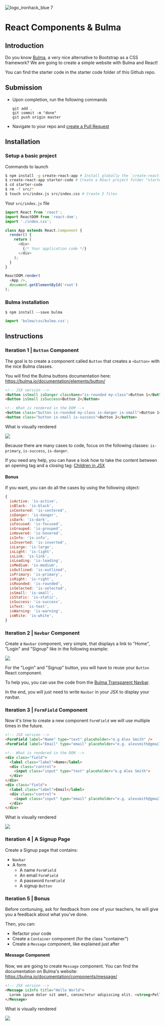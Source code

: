 ![logo_ironhack_blue 7](https://user-images.githubusercontent.com/23629340/40541063-a07a0a8a-601a-11e8-91b5-2f13e4e6b441.png)

# React Components & Bulma

## Introduction

Do you know [Bulma](https://bulma.io), a very nice alternative to Bootstrap as a CSS framework? We are going to create a simple website with Bulma and React!


You can find the starter code in the starter code folder of this Github repo.


## Submission

- Upon completion, run the following commands

  ```
  git add .
  git commit -m "done"
  git push origin master
  ```

- Navigate to your repo and [create a Pull Request](https://help.github.com/articles/creating-a-pull-request/)


## Installation 

### Setup a basic project
Commands to launch
```sh
$ npm install -g create-react-app # Install globally the `create-react-app` command
$ create-react-app starter-code # Create a React project folder "starter-code"
$ cd starter-code
$ rm -f src/*
$ touch src/index.js src/index.css # Create 2 files
```

Your `src/index.js` file
```javascript
import React from 'react';
import ReactDOM from 'react-dom';
import './index.css';

class App extends React.Component {
  render() {
    return (
      <div>
        {/* Your application code */}
      </div>
    );
  }
}

ReactDOM.render(
  <App />,
  document.getElementById('root')
);
```

### Bulma installation
```
$ npm install --save bulma
```

```javascript
import 'bulma/css/bulma.css';
```


## Instructions

### Iteration 1 | `Button` Component

The goal is to create a component called `Button` that creates a `<button>` with the nice Bulma classes.

You will find the Bulma buttons documentation here: https://bulma.io/documentation/elements/button/

```html
<!-- JSX version -->
<Button isSmall isDanger className="is-rounded my-class">Button 1</Button>
<Button isSmall isSuccess>Button 2</Button>
```
```html
<!-- What is rendered in the DOM -->
<button class="button is-rounded my-class is-danger is-small">Button 1</button>
<button class="button is-small is-success">Button 2</button>
```

What is visually rendered

![](https://i.imgur.com/qrfQG18.png)

 
Because there are many cases to code, focus on the following classes: `is-primary`, `is-success`, `is-danger`. 

If you need any help, you can have a look how to take the content between an opening tag and a closing tag: [Children in JSX](https://reactjs.org/docs/jsx-in-depth.html#children-in-jsx)

#### Bonus

If you want, you can do all the cases by using the following object:

```javascript
{
  isActive: 'is-active',
  isBlack: 'is-black',
  isCentered: 'is-centered',
  isDanger: 'is-danger',
  isDark: 'is-dark',
  isFocused: 'is-focused',
  isGrouped: 'is-grouped',
  isHovered: 'is-hovered',
  isInfo: 'is-info',
  isInverted: 'is-inverted',
  isLarge: 'is-large',
  isLight: 'is-light',
  isLink: 'is-link',
  isLoading: 'is-loading',
  isMedium: 'is-medium',
  isOutlined: 'is-outlined',
  isPrimary: 'is-primary',
  isRight: 'is-right',
  isRounded: 'is-rounded',
  isSelected: 'is-selected',
  isSmall: 'is-small',
  isStatic: 'is-static',
  isSuccess: 'is-success',
  isText: 'is-text',
  isWarning: 'is-warning',
  isWhite: 'is-white',
}
```


### Iteration 2 | `Navbar` Component

Create a `Navbar` component, very simple, that displays a link to "Home", "Login" and "Signup" like in the following example:

![](https://i.imgur.com/dMaNMeM.png)

For the "Login" and "Signup" button, you will have to reuse your `Button` React component.

To help you, you can use the code from the [Bulma Transparent Navbar](https://bulma.io/documentation/components/navbar/#transparent-navbar).

In the end, you will just need to write `Navbar` in your JSX to display your navbar.


### Iteration 3 | `FormField` Component

Now it's time to create a new component `FormField` we will use multiple times in the future.



```html
<!-- JSX version -->
<FormField label="Name" type="text" placeholder="e.g Alex Smith" />
<FormField label="Email" type="email" placeholder="e.g. alexsmith@gmail.com" />
```
```html
<!-- What is rendered in the DOM -->
<div class="field">
  <label class="label">Name</label>
  <div class="control">
    <input class="input" type="text" placeholder="e.g Alex Smith">
  </div>
</div>
<div class="field">
  <label class="label">Email</label>
  <div class="control">
    <input class="input" type="email" placeholder="e.g. alexsmith@gmail.com">
  </div>
</div>
```

What is visually rendered

![](https://i.imgur.com/8sKyKxI.png)

### Iteration 4 | A Signup Page

<!-- TODO: make a screenshot of that page and overlay the different components -->

Create a Signup page that contains:
- `Navbar`
- A form
  - A name `FormField`
  - An email `FormField`
  - A password `FormField`
  - A signup `Button`


### Iteration 5 | Bonus

Before contunuing, ask for feedback from one of your teachers, he will give you a feedback about what you've done.

Then, you can:
- Refactor your code
- Create a `Container` component (for the class "container")
- Create a `Message` component, like explained just after

####  Message Component

Now, we are going to create `Message` component. You can find the documentation on Bulma's website: https://bulma.io/documentation/components/message/

```html
<!-- JSX version -->
<Message isInfo title="Hello World">
  Lorem ipsum dolor sit amet, consectetur adipiscing elit. <strong>Pellentesque risus mi</strong>.
</Message>
```

What is visually rendered

![](https://i.imgur.com/qmD2Nkb.png)


